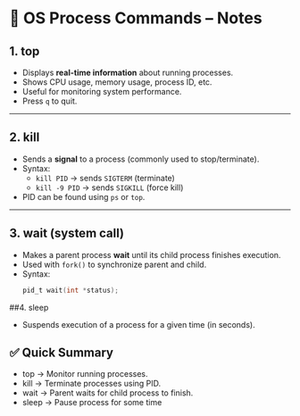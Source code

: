 # 📘 OS Process Commands – Notes  

## 1. top  
- Displays **real-time information** about running processes.  
- Shows CPU usage, memory usage, process ID, etc.  
- Useful for monitoring system performance.  
- Press `q` to quit.  

---

## 2. kill  
- Sends a **signal** to a process (commonly used to stop/terminate).  
- Syntax:  
  - `kill PID` → sends `SIGTERM` (terminate)  
  - `kill -9 PID` → sends `SIGKILL` (force kill)  
- PID can be found using `ps` or `top`.  

---

## 3. wait (system call)  
- Makes a parent process **wait** until its child process finishes execution.  
- Used with `fork()` to synchronize parent and child.  
- Syntax:  
  ```c
  pid_t wait(int *status);
  ```

##4. sleep
- Suspends execution of a process for a given time (in seconds).

## ✅ Quick Summary
- top → Monitor running processes.
- kill → Terminate processes using PID.
- wait → Parent waits for child process to finish.
- sleep → Pause process for some time
